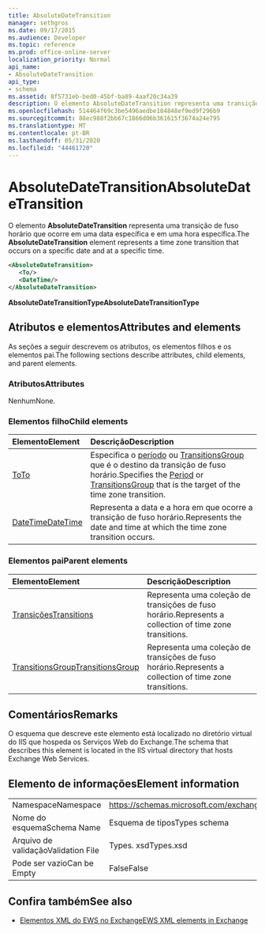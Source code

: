 ```yaml
---
title: AbsoluteDateTransition
manager: sethgros
ms.date: 09/17/2015
ms.audience: Developer
ms.topic: reference
ms.prod: office-online-server
localization_priority: Normal
api_name:
- AbsoluteDateTransition
api_type:
- schema
ms.assetid: 8f5731eb-bed0-45bf-ba89-4aaf20c34a39
description: O elemento AbsoluteDateTransition representa uma transição de fuso horário que ocorre em uma data específica e em uma hora específica.
ms.openlocfilehash: 514464f69c3be5496aedbe184848ef9ed9f296b9
ms.sourcegitcommit: 88ec988f2bb67c1866d06b361615f3674a24e795
ms.translationtype: MT
ms.contentlocale: pt-BR
ms.lasthandoff: 05/31/2020
ms.locfileid: "44461720"
---
```

# <a name="absolutedatetransition"></a><span data-ttu-id="c857e-103">AbsoluteDateTransition</span><span class="sxs-lookup"><span data-stu-id="c857e-103">AbsoluteDateTransition</span></span>

<span data-ttu-id="c857e-104">O elemento **AbsoluteDateTransition** representa uma transição de fuso horário que ocorre em uma data específica e em uma hora específica.</span><span class="sxs-lookup"><span data-stu-id="c857e-104">The **AbsoluteDateTransition** element represents a time zone transition that occurs on a specific date and at a specific time.</span></span> 
  
```xml
<AbsoluteDateTransition>
   <To/>
   <DateTime/>
</AbsoluteDateTransition>
```

<span data-ttu-id="c857e-105">**AbsoluteDateTransitionType**</span><span class="sxs-lookup"><span data-stu-id="c857e-105">**AbsoluteDateTransitionType**</span></span>

## <a name="attributes-and-elements"></a><span data-ttu-id="c857e-106">Atributos e elementos</span><span class="sxs-lookup"><span data-stu-id="c857e-106">Attributes and elements</span></span>

<span data-ttu-id="c857e-107">As seções a seguir descrevem os atributos, os elementos filhos e os elementos pai.</span><span class="sxs-lookup"><span data-stu-id="c857e-107">The following sections describe attributes, child elements, and parent elements.</span></span>
  
### <a name="attributes"></a><span data-ttu-id="c857e-108">Atributos</span><span class="sxs-lookup"><span data-stu-id="c857e-108">Attributes</span></span>

<span data-ttu-id="c857e-109">Nenhum</span><span class="sxs-lookup"><span data-stu-id="c857e-109">None.</span></span>
  
### <a name="child-elements"></a><span data-ttu-id="c857e-110">Elementos filho</span><span class="sxs-lookup"><span data-stu-id="c857e-110">Child elements</span></span>

|<span data-ttu-id="c857e-111">**Elemento**</span><span class="sxs-lookup"><span data-stu-id="c857e-111">**Element**</span></span>|<span data-ttu-id="c857e-112">**Descrição**</span><span class="sxs-lookup"><span data-stu-id="c857e-112">**Description**</span></span>|
|:-----|:-----|
|[<span data-ttu-id="c857e-113">To</span><span class="sxs-lookup"><span data-stu-id="c857e-113">To</span></span>](to.md) <br/> |<span data-ttu-id="c857e-114">Especifica o [período](period.md) ou [TransitionsGroup](transitionsgroup.md) que é o destino da transição de fuso horário.</span><span class="sxs-lookup"><span data-stu-id="c857e-114">Specifies the [Period](period.md) or [TransitionsGroup](transitionsgroup.md) that is the target of the time zone transition.</span></span>  <br/> |
|[<span data-ttu-id="c857e-115">DateTime</span><span class="sxs-lookup"><span data-stu-id="c857e-115">DateTime</span></span>](datetime.md) <br/> |<span data-ttu-id="c857e-116">Representa a data e a hora em que ocorre a transição de fuso horário.</span><span class="sxs-lookup"><span data-stu-id="c857e-116">Represents the date and time at which the time zone transition occurs.</span></span>  <br/> |
   
### <a name="parent-elements"></a><span data-ttu-id="c857e-117">Elementos pai</span><span class="sxs-lookup"><span data-stu-id="c857e-117">Parent elements</span></span>

|<span data-ttu-id="c857e-118">**Elemento**</span><span class="sxs-lookup"><span data-stu-id="c857e-118">**Element**</span></span>|<span data-ttu-id="c857e-119">**Descrição**</span><span class="sxs-lookup"><span data-stu-id="c857e-119">**Description**</span></span>|
|:-----|:-----|
|[<span data-ttu-id="c857e-120">Transições</span><span class="sxs-lookup"><span data-stu-id="c857e-120">Transitions</span></span>](transitions.md) <br/> |<span data-ttu-id="c857e-121">Representa uma coleção de transições de fuso horário.</span><span class="sxs-lookup"><span data-stu-id="c857e-121">Represents a collection of time zone transitions.</span></span>  <br/> |
|[<span data-ttu-id="c857e-122">TransitionsGroup</span><span class="sxs-lookup"><span data-stu-id="c857e-122">TransitionsGroup</span></span>](transitionsgroup.md) <br/> |<span data-ttu-id="c857e-123">Representa uma coleção de transições de fuso horário.</span><span class="sxs-lookup"><span data-stu-id="c857e-123">Represents a collection of time zone transitions.</span></span>  <br/> |
   
## <a name="remarks"></a><span data-ttu-id="c857e-124">Comentários</span><span class="sxs-lookup"><span data-stu-id="c857e-124">Remarks</span></span>

<span data-ttu-id="c857e-125">O esquema que descreve este elemento está localizado no diretório virtual do IIS que hospeda os Serviços Web do Exchange.</span><span class="sxs-lookup"><span data-stu-id="c857e-125">The schema that describes this element is located in the IIS virtual directory that hosts Exchange Web Services.</span></span>
  
## <a name="element-information"></a><span data-ttu-id="c857e-126">Elemento de informações</span><span class="sxs-lookup"><span data-stu-id="c857e-126">Element information</span></span>

|||
|:-----|:-----|
|<span data-ttu-id="c857e-127">Namespace</span><span class="sxs-lookup"><span data-stu-id="c857e-127">Namespace</span></span>  <br/> |https://schemas.microsoft.com/exchange/services/2006/types  <br/> |
|<span data-ttu-id="c857e-128">Nome do esquema</span><span class="sxs-lookup"><span data-stu-id="c857e-128">Schema Name</span></span>  <br/> |<span data-ttu-id="c857e-129">Esquema de tipos</span><span class="sxs-lookup"><span data-stu-id="c857e-129">Types schema</span></span>  <br/> |
|<span data-ttu-id="c857e-130">Arquivo de validação</span><span class="sxs-lookup"><span data-stu-id="c857e-130">Validation File</span></span>  <br/> |<span data-ttu-id="c857e-131">Types. xsd</span><span class="sxs-lookup"><span data-stu-id="c857e-131">Types.xsd</span></span>  <br/> |
|<span data-ttu-id="c857e-132">Pode ser vazio</span><span class="sxs-lookup"><span data-stu-id="c857e-132">Can be Empty</span></span>  <br/> |<span data-ttu-id="c857e-133">False</span><span class="sxs-lookup"><span data-stu-id="c857e-133">False</span></span>  <br/> |
   
## <a name="see-also"></a><span data-ttu-id="c857e-134">Confira também</span><span class="sxs-lookup"><span data-stu-id="c857e-134">See also</span></span>

- [<span data-ttu-id="c857e-135">Elementos XML do EWS no Exchange</span><span class="sxs-lookup"><span data-stu-id="c857e-135">EWS XML elements in Exchange</span></span>](ews-xml-elements-in-exchange.md)

